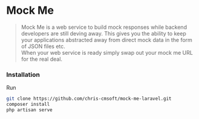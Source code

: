 # Mock Me

> Mock Me is a web service to build mock responses while backend developers are still deving away.
> This gives you the ability to keep your applications abstracted away from direct mock data in the form of JSON files etc.  
> When your web service is ready simply swap out your mock me URL for the real deal.

### Installation

Run
```sh
git clone https://github.com/chris-cmsoft/mock-me-laravel.git
composer install
php artisan serve
```